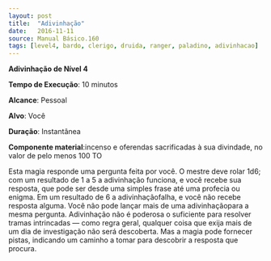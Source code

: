 ```yaml
---
layout: post
title:  "Adivinhação"
date:   2016-11-11
source: Manual Básico.160
tags: [level4, bardo, clerigo, druida, ranger, paladino, adivinhacao]
---
```


**Adivinhação de Nível 4**

**Tempo de Execução**: 10 minutos

**Alcance**: Pessoal

**Alvo**: Você

**Duração**: Instantânea

**Componente material**:incenso e oferendas sacrificadas à sua divindade, no valor de pelo menos 100 TO


Esta magia responde uma pergunta feita por você. O mestre deve rolar 1d6; com um resultado de 1 a 5 a adivinhação funciona, e você recebe sua resposta, que pode ser desde uma simples frase até uma profecia ou enigma.
Em um resultado de 6 a adivinhaçãofalha, e você não recebe resposta alguma. Você não pode lançar mais de uma adivinhaçãopara a mesma pergunta.
Adivinhação não é poderosa o suficiente para resolver tramas intrincadas — como regra geral, qualquer coisa que exija mais de um dia de investigação não será descoberta. 
Mas a magia pode fornecer pistas, indicando um caminho a tomar para descobrir a resposta que procura.

